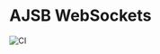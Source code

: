 # AJSB WebSockets
![CI](https://github.com/AndrK189100/websockets/actions/workflows/web.yaml/badge.svg)
